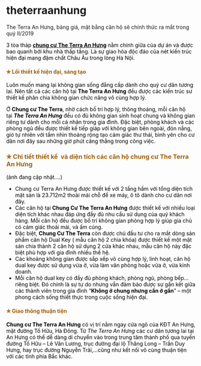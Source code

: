 # theterraanhung
The Terra An Hưng, bảng giá, mặt bằng căn hộ sẽ chính thức ra mắt trong quý II/2019

<span style="color: #000000;">3 tòa tháp <a style="color: #000000;" href="https://www.facebook.com/theterraanhunghadong/posts/2015545388567215?__xts__[0]=68.ARBu1kgV_OCWEGr-RU-R5fLAf8OI1aZ3zf8ytfLQaSXLiAxGkgcaM4nqDaUiiOK8EaQi-6pZO-g6AWrEZxOIXt9hdz9oeKhEx1wXciUzGp0VgisymQ_rYhAUuesfl2yKooCNifXG9s0Sob7g6VBvr7vwAdGxYwtvktfh12aYEHbDCq9k2yAcRT2NftK74RwJ4poWeSLwi12fsYpbGPZU5mq7sliShAoWtwKEfaq5dCLcCknYJp6yjv8A2dnBpzzOyO4So7PUcOwvcWUge7CTpO1UrKkp07IYjuX1MeIts_MHGiI9ohTu18EcDqK-3KtZUaO1ggWpyqAPz5QvZKNtEVtbHYI7&amp;__tn__=-R"><strong>chung cư The Terra An Hưng</strong></a> nằm chính giữa của dự án và được bao quanh bởi khu nhà thấp tầng. Là sự giao hòa độc đáo của nét kiến trúc hiện đại mang đậm chất Châu Âu trong lòng Hà Nội.</span>
<h4 class="lead thin-font"><span style="color: #9e5e09;"><strong>✯ Lối thiết kế hiện đại, sáng tạo</strong></span></h4>
<span style="color: #000000;">Luôn muốn mang lại không gian sống đẳng cấp dành cho quý cư dân tương lai. Nên tất cả các căn hộ tại <strong>The Terra An Hưng</strong> đều được các kiến trúc sư thiết kế phân chia không gian chức năng vô cùng hợp lý.</span>

<span style="color: #000000;">Ở <strong>Chung cư The Terra</strong>, nhờ cách bố trí hợp lý, thông thoáng, mỗi căn hộ tại <em><strong>The Terra An Hưng</strong> </em>đều có đủ không gian sinh hoạt chung và không gian riêng tư dành cho mỗi cá nhân trong gia đình. Đặc biệt, phòng khách và các phòng ngủ đều được thiết kế tiếp giáp với không gian bên ngoài, đón nắng, gió tự nhiên với tầm nhìn thoáng rộng tạo cảm giác thư thái, bình yên cho cư dân nơi đây sau những giờ phút căng thẳng trong công việc.</span>
<h3 class="thin-font"><span style="color: #9e5e09;"><strong>✯ Chi tiết thiết kế  và diện tích các căn hộ chung cư The Terra An Hưng</strong></span></h3>
<span style="color: #000000;">(ảnh đang cập nhật….)</span>
<ul>
 	<li><span style="color: #000000;">Chung cư Terra An Hưng được thiết kế với 2 tầng hầm với tổng diện tích mặt sàn là 23.712m2 thoải mái chỗ để xe máy, ô tô dành cho cư dân nơi đây.</span></li>
 	<li><span style="color: #000000;">Các căn hộ tại <strong>Chung Cư The Terra An Hưng</strong> được thiết kế với nhiều loại diện tích khác nhau đáp ứng đầy đủ nhu cầu sử dụng của quý khách hàng. Mỗi căn hộ đều được bố trí không gian phòng hợp lý giúp gia chủ có cảm giác thoải mái, và ấm cúng.</span></li>
 	<li><span style="color: #000000;">Đặc biệt, <strong>Chung Cư The Terra</strong> còn được chủ đầu tư cho ra mắt dòng sản phẩm căn hộ Dual Key ( mẫu căn hộ 2 chìa khóa) được thiết kế một mặt sàn chia thành 2 căn hộ sử dụng 2 cửa khác nhau, mẫu căn hộ này đặc biệt phù hợp với gia đình nhiều thế hệ.</span></li>
 	<li><span style="color: #000000;">Các khoảng không gian được sắp xếp vô cùng hợp lý, linh hoạt, căn hộ dual key được sử dụng vừa ở, vừa làm văn phòng hoặc vừa ở, vừa kinh doanh.</span></li>
 	<li><span style="color: #000000;">Mỗi căn hộ dual key có đầy đủ phòng khách, phòng ngủ, phòng bếp… riêng biệt. Đó chính là sự tự do nhưng vẫn đảm bảo được sự gắn kết giữa các thành viên trong gia đình “<strong>Không ở chung nhưng cần ở gần</strong>” – một phong cách sống thiết thực trong cuộc sống hiện đại.</span></li>
</ul>
<h4 class="thin-font"><span style="color: #9e5e09;"><strong>✯ Giao thông thuận tiện</strong></span></h4>
<span style="color: #000000;"><strong>Chung cư The Terra An Hưng</strong> có vị trí nằm ngay cửa ngõ của KĐT An Hưng, mặt đường Tố Hữu, Hà Đông. Từ <em>The Terra An Hưng</em> các cư dân tương lai tại An Hưng có thể dễ dàng di chuyển vào trong trung tâm thành phố qua tuyến đường Tố Hữu – Lê Văn Lương, trục đường đại lộ Thăng Long – Trần Duy Hưng, hay trục đường Nguyễn Trãi,…cũng như kết nối vô cùng thuận tiện với các tỉnh phía Bắc khác.</span>
